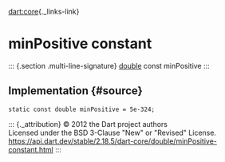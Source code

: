 [dart:core](../../dart-core/dart-core-library){._links-link}

minPositive constant
====================

::: {.section .multi-line-signature}
[double](../double-class) const minPositive
:::

Implementation {#source}
--------------

``` {.language-dart data-language="dart"}
static const double minPositive = 5e-324;
```

::: {._attribution}
© 2012 the Dart project authors\
Licensed under the BSD 3-Clause \"New\" or \"Revised\" License.\
<https://api.dart.dev/stable/2.18.5/dart-core/double/minPositive-constant.html>
:::
